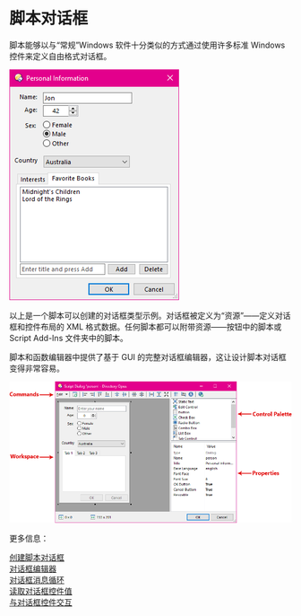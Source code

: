 # 脚本对话框

脚本能够以与“常规”Windows 软件十分类似的方式通过使用许多标准 Windows 控件来定义自由格式对话框。

![](/Manual/images/media/image057.png)

以上是一个脚本可以创建的对话框类型示例。对话框被定义为“资源”——定义对话框和控件布局的 XML 格式数据。任何脚本都可以附带资源——按钮中的脚本或 Script Add-Ins 文件夹中的脚本。

脚本和函数编辑器中提供了基于 GUI 的完整对话框编辑器，这让设计脚本对话框变得非常容易。

![](/Manual/images/media/image059.png)

更多信息：

[创建脚本对话框](/Manual/scripting/script_dialogs/creating_script_dialogs.zh.md)  
[对话框编辑器](script_editor/editors/dialog_editor/README.zh.md)  
[对话框消息循环](/Manual/scripting/script_dialogs/the_dialog_message_loop/README.zh.md)  
[读取对话框控件值](/Manual/scripting/script_dialogs/reading_dialog_control_values.zh.md)  
[与对话框控件交互](/Manual/scripting/script_dialogs/interacting_with_dialog_controls.zh.md)